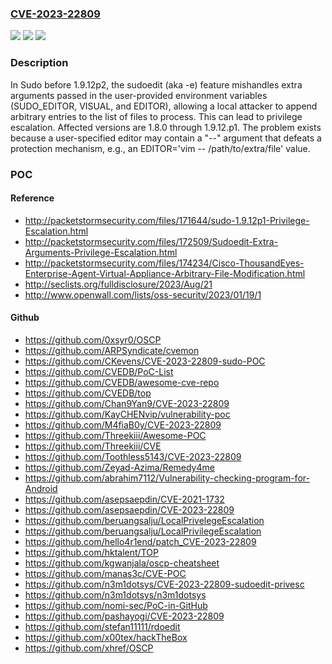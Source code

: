 ### [CVE-2023-22809](https://cve.mitre.org/cgi-bin/cvename.cgi?name=CVE-2023-22809)
![](https://img.shields.io/static/v1?label=Product&message=n%2Fa&color=blue)
![](https://img.shields.io/static/v1?label=Version&message=n%2Fa&color=blue)
![](https://img.shields.io/static/v1?label=Vulnerability&message=n%2Fa&color=brighgreen)

### Description

In Sudo before 1.9.12p2, the sudoedit (aka -e) feature mishandles extra arguments passed in the user-provided environment variables (SUDO_EDITOR, VISUAL, and EDITOR), allowing a local attacker to append arbitrary entries to the list of files to process. This can lead to privilege escalation. Affected versions are 1.8.0 through 1.9.12.p1. The problem exists because a user-specified editor may contain a "--" argument that defeats a protection mechanism, e.g., an EDITOR='vim -- /path/to/extra/file' value.

### POC

#### Reference
- http://packetstormsecurity.com/files/171644/sudo-1.9.12p1-Privilege-Escalation.html
- http://packetstormsecurity.com/files/172509/Sudoedit-Extra-Arguments-Privilege-Escalation.html
- http://packetstormsecurity.com/files/174234/Cisco-ThousandEyes-Enterprise-Agent-Virtual-Appliance-Arbitrary-File-Modification.html
- http://seclists.org/fulldisclosure/2023/Aug/21
- http://www.openwall.com/lists/oss-security/2023/01/19/1

#### Github
- https://github.com/0xsyr0/OSCP
- https://github.com/ARPSyndicate/cvemon
- https://github.com/CKevens/CVE-2023-22809-sudo-POC
- https://github.com/CVEDB/PoC-List
- https://github.com/CVEDB/awesome-cve-repo
- https://github.com/CVEDB/top
- https://github.com/Chan9Yan9/CVE-2023-22809
- https://github.com/KayCHENvip/vulnerability-poc
- https://github.com/M4fiaB0y/CVE-2023-22809
- https://github.com/Threekiii/Awesome-POC
- https://github.com/Threekiii/CVE
- https://github.com/Toothless5143/CVE-2023-22809
- https://github.com/Zeyad-Azima/Remedy4me
- https://github.com/abrahim7112/Vulnerability-checking-program-for-Android
- https://github.com/asepsaepdin/CVE-2021-1732
- https://github.com/asepsaepdin/CVE-2023-22809
- https://github.com/beruangsalju/LocalPrivelegeEscalation
- https://github.com/beruangsalju/LocalPrivilegeEscalation
- https://github.com/hello4r1end/patch_CVE-2023-22809
- https://github.com/hktalent/TOP
- https://github.com/kgwanjala/oscp-cheatsheet
- https://github.com/manas3c/CVE-POC
- https://github.com/n3m1dotsys/CVE-2023-22809-sudoedit-privesc
- https://github.com/n3m1dotsys/n3m1dotsys
- https://github.com/nomi-sec/PoC-in-GitHub
- https://github.com/pashayogi/CVE-2023-22809
- https://github.com/stefan11111/rdoedit
- https://github.com/x00tex/hackTheBox
- https://github.com/xhref/OSCP

